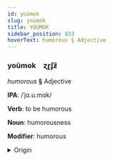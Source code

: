 ```yaml
---
id: yoümok
slug: yoümok
title: YOÜMOK
sidebar_position: 833
hoverText: humorous § Adjective
---
```


### yoümok&emsp;<span kind="abugida">ɀɽʄƶ̑</span>

*humorous* **§** Adjective

**IPA**: /ˈjɑ.u.mɑk/

**Verb**: to be humorous

**Noun**: humorousness

**Modifier**: humorous

<details>
    <summary>Origin</summary>
    Cantonese 幽默 jau1 mak6 /jaːu̯.maːk̚/<br/>
    <em>Sino-Tibetan Language Family</em>
</details>